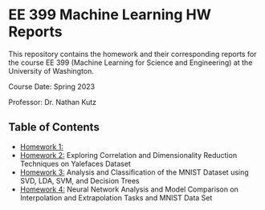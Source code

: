 # EE 399 Machine Learning HW Reports
This repository contains the homework and their corresponding reports for the course EE 399 (Machine Learning for Science and Engineering) at the University of Washington.  

Course Date: Spring 2023  

Professor: Dr. Nathan Kutz  


## Table of Contents
- [Homework 1:](./homework1/REPORT.md)
- [Homework 2:](./homework2/REPORT.md) Exploring Correlation and Dimensionality Reduction Techniques on Yalefaces Dataset
- [Homework 3:](./homework3/REPORT.md) Analysis and Classification of the MNIST Dataset using SVD, LDA, SVM, and Decision Trees
- [Homework 4:](./homework4/REPORT.md) Neural Network Analysis and Model Comparison on Interpolation and Extrapolation Tasks and MNIST Data Set
